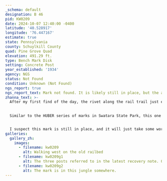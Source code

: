 ```yaml
---
_schema: default
designation: B 46
pid: KW0209
date: 2024-10-07 12:40:00 -0400
latitude: '40.528917'
longitude: '76.447167'
estimate: true
state: Pennsylvania
county: Schuylkill County
quad: Pine Grove Quad
elevation: 491.29 ft.
type: Bench Mark Disk
setting: Concrete Post
year_established: '1934'
agency: NGS
status: Not Found
condition: Unknown (Not Found)
ngs_report: true
ngs_report_text: Mark not found. It is likely still in place, but the area is heavily overgrown and will require tools and effort to uncover the mark. The area is publicly accessible as part of the Swatara Rail Trail.
zhanna_text: >-
  After my first find of the day, the rivet along the rail trail just east of Lehr Lane, I turned around and headed west on the rail trail. The trail was peaceful and quiet, and I saw several pileated woodpeckers along the half-mile hike toward the site of B 46. I did not, however, find the benchmark. 
  
  
  Similar to the HUBER series of marks in Swatara State Park, this one was in a densely overgrown area, and the recovery notes from the datasheet gave me very little to go on. I do think, however, that with a measuring tape and a digging tool (and possibly a metal detector), I would have been able to locate this mark. A recovery note from 2006 described `THREE POLES BLOCKING VEHICLES FROM THE RAILBED` and gives distance and direction from one of the poles. While the poles certainly weren't obvious among all the vegetation, I was eventually able to find them. With the proper tools I probably could have used this data to pinpoint the mark. But as it was, my pacing-off of the distance and digging around in the brush and soil with my foot wasn't helping much.


  I suspect this mark is still in place, and it will just take some work to uncover it. If I do, I plan to place some kind of witness post here so it can be more easily found in the future.
galleries:
  gallery_zh:
    images:
      - filename: kw0209
        alt: Walking west on the old railbed
      - filename: kw0209g1
        alt: The three posts referred to in the latest recovery note. Only the one with the Posted sign is obvious.
      - filename: kw0209g2
        alt: The mark is in this jungle somewhere.
---
```

